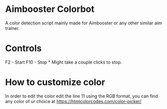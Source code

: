 # Aimbooster Colorbot
A color detection script mainly made for Aimbooster or any other similar aim trainer.

# Controls
F2 - Start
F10 - Stop * Might take a couple clicks to stop.

# How to customize color
In order to edit the color edit the line 11 using the RGB format, you can find any color of ur choice at https://htmlcolorcodes.com/color-picker/



